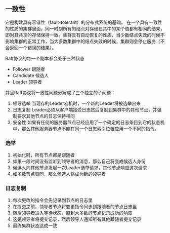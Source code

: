 ## 一致性
它是构建具有容错性（fault-tolerant）的分布式系统的基础。 在一个具有一致性的性质的集群里面，同一时刻所有的结点对存储在其中的某个值都有相同的结果，即对其共享的存储保持一致。集群具有自动恢复的性质，当少数结点失效的时候不影响集群的正常工作，当大多数集群中的结点失效的时候，集群则会停止服务（不会返回一个错误的结果）。


Raft协议的每一个副本都会处于三种状态

* Follower 跟随者
* Candidate 候选人
* Leader 领导者
 
 并且Raft协议将一致性问题分解成了三个独立的子问题：
 1. 领导选举 当现存的Leader宕机时，一个新的Leader将被选举出来
 2. 日志复制 Leader必须从客户端接受日志然后复制到集群中的其他节点，并强制要求其他节点的日志保持相同
 3. 安全性 如果有任何的服务器节点已经应用了一个确定的日志条目到它的状态机中，那么其他服务器节点不能在同一个日志索引位置应用一个不同的指令。
   
### 选举
1. 初始化时，所有节点都是跟随者
2. 如果一段时间没有监听到领导者的消息，那么自己将变成候选人身份
3. 候选人向其他节点发起一次Leader选举请求，其他节点响应这次请求
4. 如多数节点赞同，那么候选人将成为新的领导者
### 日志复制
1. 每次更改的指令会先记录到节点的日志里
2. 在提交之前，领导者节点将变更指令同步到跟随者的节点日志里
3. 随后领导者进入等待状态，直到大多数的节点记录成功的响应
4. 这是领导者将提交记录，然后领导人通知所有其他跟随者提交记录
5. 最终集群状态达成一致
